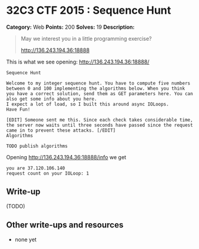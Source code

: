 # 32C3 CTF 2015 : Sequence Hunt

**Category:** Web
**Points:** 200
**Solves:** 19
**Description:**

> May we interest you in a little programming exercise?
> 
> 
> <http://136.243.194.36:18888>

This is what we see opening: http://136.243.194.36:18888/
```
Sequence Hunt

Welcome to my integer sequence hunt. You have to compute five numbers between 0 and 100 implementing the algorithms below. When you think you have a correct solution, send them as GET parameters here. You can also get some info about you here.
I expect a lot of load, so I built this around async IOLoops.
Have Fun!

[EDIT] Someone sent me this. Since each check takes considerable time, the server now waits until three seconds have passed since the request came in to prevent these attacks. [/EDIT]
Algorithms

TODO publish algorithms
```

Opening http://136.243.194.36:18888/info we get
```
you are 37.120.106.140
request count on your IOLoop: 1
```


## Write-up

(TODO)

## Other write-ups and resources

* none yet
